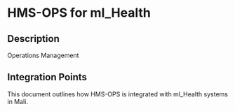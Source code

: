 # HMS-OPS for ml_Health

## Description

Operations Management

## Integration Points

This document outlines how HMS-OPS is integrated with ml_Health systems in Mali.
